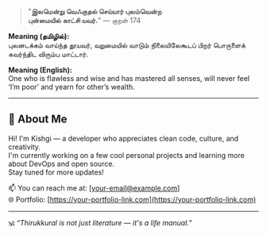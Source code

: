<div align="left">

> "**இலமென்று வெஃகுதல் செய்யார் புலம்வென்ற**  
> **புன்மையில் காட்சி யவர்.**" — குறள் 174

</div>

**Meaning (தமிழில்):**  
புலனடக்கம் வாய்ந்த தூயவர், வறுமையில் வாடும் நிலையிலேகூடப் பிறர் பொருளைக் கவர்ந்திட விரும்ப மாட்டார்.

**Meaning (English):**  
One who is flawless and wise and has mastered all senses, will never feel ‘I’m poor’ and yearn for other’s wealth.

---

## 👋 About Me

Hi! I'm Kishgi — a developer who appreciates clean code, culture, and creativity.  
I'm currently working on a few cool personal projects and learning more about DevOps and open source.  
Stay tuned for more updates!

📫 You can reach me at: [your-email@example.com]  
🌐 Portfolio: [https://your-portfolio-link.com](https://your-portfolio-link.com)

---

🕉️ *“Thirukkural is not just literature — it's a life manual.”*

